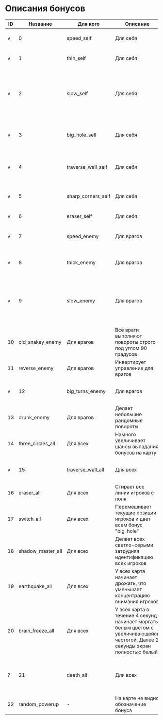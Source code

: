 # Описания бонусов

| ID | Название           | Для кого   | Описание                                                                                                                         | Время |
|----|--------------------|------------|----------------------------------------------------------------------------------------------------------------------------------|-------------------|
v| 0  | speed_self         | Для себя   | Увеличивает скорость в два раза                                                                                                  | 3 секунды         |
v| 1  | thin_self          | Для себя   | Уменьшает толщину в два раза                                                                                                     | 15 секунд         |
v| 2  | slow_self          | Для себя   | Уменьшает скорость игрока в два раза, увеличивает радиус поворота на четверть                                                    | 10 секунд         |
v| 3  | big_hole_self      | Для себя   | Позволяет проходить игроку через все препятствия                                                                                 | 6 секунд          |
v| 4  | traverse_wall_self | Для себя   | Позволяет проходить через стены (тороидальная поверхность)                                                                       | 15 секунд         |
v| 5  | sharp_corners_self | Для себя   | Уменьшает радиус поворота в два раза                                                                                             | 15 секунд         |
v| 6  | eraser_self        | Для себя   | Стирает змейку игрока                                                                                                            | -                 |
v| 7  | speed_enemy        | Для врагов | Увеличивает скорость врагов в два раза                                                                                           | 3 секунды         |
v| 8  | thick_enemy        | Для врагов | Увеличивает толщину врагов в два раза                                                                                            | 7 секунд          |
v| 9  | slow_enemy         | Для врагов | Уменьшает скорость врагов в два раза, но не изменяет радиус поворота игроков                                                     | 5 секунд          |
| 10 | old_snakey_enemy   | Для врагов | Все враги выполняют повороты строго под углом 90 градусов                                                                        | 7 секунд          |
| 11 | reverse_enemy      | Для врагов | Инвертирует управление для врагов                                                                                                | 5 секунд          |
v| 12 | big_turns_enemy    | Для врагов | Увеличивает радиус поворота для врагов                                                                                           | 6 секунд          |
| 13 | drunk_enemy        | Для врагов | Делает небольшие рандомные повороты                                                                                              | 6 секунд          |
| 14 | three_circles_all  | Для всех   | Намного увеличивает шансы выпадания бонусов на карту                                                                             | -                 |
v| 15 | traverse_wall_all  | Для всех   | Позволяет всем игрокам проходить через стены                                                                                     | 10 секунд         |
| 16 | eraser_all         | Для всех   | Стирает все линии игроков с поля                                                                                                 | -                 |
| 17 | switch_all         | Для всех   | Перемешивает текущие позиции игроков и дает всем бонус "big_hole"                                                                | -                 |
| 18 | shadow_master_all  | Для всех   | Делает всех светло-серыми затрудняя идентификацию всех игроков                                                                   | 6 секунд          |
| 19 | earthquake_all     | Для всех   | У всех карта начинает дрожать, что уменьшает концентрацию внимания игроков                                                       | 5 секунд          |
| 20 | brain_freeze_all   | Для всех   | У всех карта в течение 4 секунд начинает моргать белым цветом с увеличивающейся частотой. Далее 2 секунды экран полностью белый. | -                 |
?| 21 | death_all          | Для всех   | Убивает случайного игрока (включая того, кто этот бонус собрал)                                                                  |                   |
| 22 | random_powerup     | -          | На карте не видно обозначение бонуса                                                                                             | -                 |
